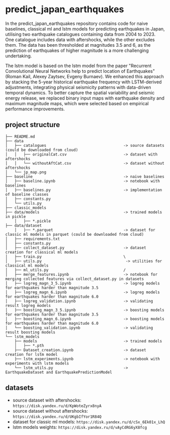 # predict_japan_earthquakes

In the predict_japan_earthquakes repository contains code for naive baselines, classical ml and lstm models for predicting earthquakes in Japan, utilising two earthquake catalogues containing data from 2004 to 2023. One catalogue includes data with aftershocks, while the other excludes them. The data has been thresholded at magnitudes 3.5 and 6, as the prediction of earthquakes of higher magnitude is a more challenging undertaking.

The lstm model is based on the lstm model from the paper "Recurrent Convolutional Neural Networks help to predict location of Earthquakes" (Roman Kail, Alexey Zaytsev, Evgeny Burnaev). We enhanced this approach by stacking the 5-year historical earthquake frequency with LSTM-derived adjustments, integrating physical seismicity patterns with data-driven temporal dynamics. To better capture the spatial variability and seismic energy release, we replaced binary input maps with earthquake density and maximum magnitude maps, which were selected based on empirical performance improvements.

## project structure

    ├── README.md
    ├── data
    │   ├── catalogues                                  -> source datasets (could be downloaded from cloud)
    │   │   ├── originalCat.csv                         -> dataset with aftershocks
    │   │   └── withoutAftCat.csv                       -> dataset without aftershocks
    │   └── jp_map.png
    ├── baseline                                        -> naive baselines
    │   ├── baseline.ipynb                              -> notebook with baselines
    │   ├── baselines.py                                -> implementation of baseline classes
    │   ├── constants.py
    │   └── utils.py
    ├── classic_models
    ├── data/models                                     -> trained models in pickle
        │   ├── *.pickle
    ├── data/dataset
        │   ├── *.parquet                               -> dataset for classic ml models in parquet (could be downloaded from cloud)
    │   ├── requirements.txt
    │   ├── constants.py
    │   ├── collect_dataset.py                          -> dataset creation for classical ml models
    │   ├── train.py                                    \
    │   ├── utils.py                                     -> utilities for classical ml models
    │   ├── ml_utils.py                                 /
    │   ├── merge_features.ipynb                        -> notebook for merging collected features via collect_dataset.py in datasets
    │   ├── logreg_magn_3_5.ipynb                       -> logreg models for earthquakes harder than magnitude 3.5
    │   ├── logreg_magn_6.ipynb                         -> logreg models for earthquakes harder than magnitude 6.0
    │   ├── logreg_validation.ipynb                     -> validating result logreg models
    │   ├── boosting_magn_3_5.ipynb                     -> boosting models for earthquakes harder than magnitude 3.5
    │   ├── boosting_magn_6.ipynb                       -> boosting models for earthquakes harder than magnitude 6.0
    │   └── boosting_validation.ipynb                   -> validating result boosting models
    └── lstm_models
        ├── models                                      -> trained models
        │   ├── *.pth
        ├── Dataset_creation.ipynb                      -> dataset creation for lstm model
        ├── lstm_experiments.ipynb                      -> notebook with experiments with lstm models
        └── lstm_utils.py                               -> EarthquakeDataset and EarthquakePredictionModel

## datasets

- source dataset with aftershocks: `https://disk.yandex.ru/d/KpWoteZyrx8nyA`
- source dataset without aftershocks: `https://disk.yandex.ru/d/UKgbIfYor1R84Q`
- dataset for classic ml models: `https://disk.yandex.ru/d/cSx_6Ek01x_LhQ`
- lstm models weights: `https://disk.yandex.ru/d/vAyCdRG6yX8fcg`

